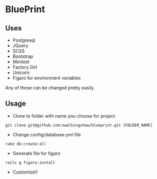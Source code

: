 BluePrint
=========

Uses
----

* Postgresql
* JQuery
* SCSS
* Bootstrap
* Minitest
* Factory Girl
* Unicorn
* Figaro for environment variables

Any of these can be changed pretty easily.

Usage
-----

* Clone to folder with name you choose for project
```
git clone git@github.com:nwalkingshaw/blueprint.git [FOLDER_NAME]
```

* Change config/database.yml file
```
rake db:create:all  
```

* Generate file for figaro
```
rails g figaro:install
```

* Customize!!
